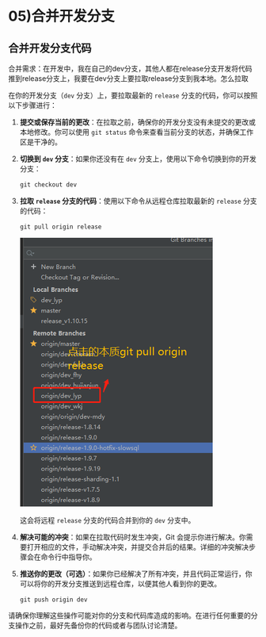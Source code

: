 # 05)合并开发分支

## 合并开发分支代码

合并需求：在开发中，我在自己的dev分支，其他人都在release分支开发将代码推到release分支上，我要在dev分支上要拉取release分支到我本地。怎么拉取

在你的开发分支（`dev` 分支）上，要拉取最新的 `release` 分支的代码，你可以按照以下步骤进行：

1. **提交或保存当前的更改**：在拉取之前，确保你的开发分支没有未提交的更改或本地修改。你可以使用 `git status` 命令来查看当前分支的状态，并确保工作区是干净的。

2. **切换到 `dev` 分支**：如果你还没有在 `dev` 分支上，使用以下命令切换到你的开发分支：

   ```cmd
   git checkout dev
   ```

3. **拉取 `release` 分支的代码**：使用以下命令从远程仓库拉取最新的 `release` 分支的代码：

   ```cmd
   git pull origin release
   ```

   ![image-20230808175505261](05合并开发分支.assets/image-20230808175505261.png)

   

   这会将远程 `release` 分支的代码合并到你的 `dev` 分支中。

4. **解决可能的冲突**：如果在拉取代码时发生冲突，Git 会提示你进行解决。你需要打开相应的文件，手动解决冲突，并提交合并后的结果。详细的冲突解决步骤会在命令行中指导你。

5. **推送你的更改（可选）**：如果你已经解决了所有冲突，并且代码正常运行，你可以将你的开发分支推送到远程仓库，以便其他人看到你的更改。

   ```
   git push origin dev
   ```

请确保你理解这些操作可能对你的分支和代码库造成的影响。在进行任何重要的分支操作之前，最好先备份你的代码或者与团队讨论清楚。